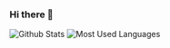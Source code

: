 ### Hi there 👋
![Github Stats](https://github-readme-stats.vercel.app/api?username=zytzhangyutobg&show_icons=true&theme=dark&count_private=true) ![Most Used Languages](https://github-readme-stats.vercel.app/api/top-langs/?username=zytzhangyutobg&theme=dark&layout=compact)

<!--
**zytzhangyutobg/zytzhangyutobg** is a ✨ _special_ ✨ repository because its `README.md` (this file) appears on your GitHub profile.

Here are some ideas to get you started:

- 🔭 I’m currently working on ...
- 🌱 I’m currently learning ...
- 👯 I’m looking to collaborate on ...
- 🤔 I’m looking for help with ...
- 💬 Ask me about ...
- 📫 How to reach me: ...
- 😄 Pronouns: ...
- ⚡ Fun fact: ...
-->
